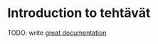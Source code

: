 # Introduction to tehtävät

TODO: write [great documentation](http://jacobian.org/writing/what-to-write/)
